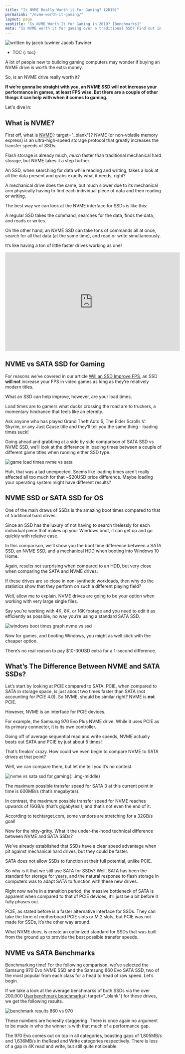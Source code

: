```yaml
---
title: "Is NVME Really Worth it For Gaming? (2019)" 
permalink: "/nvme-worth-it-gaming/"
layout: page
seotitle: "Is NVME Worth It for Gaming in 2019? [Benchmarks]" 
meta: "Is NVME worth it for gaming over a traditional SSD? Find out in this post!"
---
```


<div class="author-line">
	<img class="author-image" alt="written by jacob tuwiner" src="/img/profile/close.jpg" />
	<span>Jacob Tuwiner</span>
</div>

* TOC
{: toc}

A lot of people new to building gaming computers may wonder if buying an NVME drive is worth the extra money. 

So, is an NVME drive really worth it? 

**If we’re gonna be straight with you, an NVME SSD will not increase your performance in games, at least FPS wise. But there are a couple of other things it can help with when it comes to gaming.** 

Let's dive in: 

## What is NVME? 

First off, what is [NVME](https://searchstorage.techtarget.com/definition/NVMe-non-volatile-memory-express){: target="_blank"}? NVME (or non-volatile memory express) is an ultra-high-speed storage protocol that greatly increases the transfer speeds of SSDs. 

Flash storage is already much, *much* faster than traditional mechanical hard storage, but NVME takes it a step further.

An SSD, when searching for data while reading and writing, takes a look at all the data present and grabs exactly what it needs, right? 

A mechanical drive does the same, but much slower due to its mechanical arm physically having to find each individual piece of data and then reading or writing. 

The best way we can look at the NVME interface for SSDs is like this: 

A regular SSD takes the command, searches for the data, finds the data, and reads or writes. 

On the other hand, an NVME SSD can take tons of commands all at once, search for all that data (at the same time), and read or write simultaneously. 

It’s like having a ton of little faster drives working as one!

<div class="vid-container">
	<iframe width="560" height="315" src="https://www.youtube.com/embed/tIXSSOzyLbs" frameborder="0" allow="accelerometer; autoplay; encrypted-media; gyroscope; picture-in-picture" allowfullscreen></iframe>
</div>

## NVME vs SATA SSD for Gaming 

For reasons we’ve covered in our article [Will an SSD Improve FPS](/will-ssd-improve-fps/), an SSD **will not** increase your FPS in video games as long as they’re relatively modern titles. 

What an SSD can help improve, however, are your load times. 

Load times are to gamers what ducks crossing the road are to truckers, a momentary hindrance that feels like an eternity. 

Ask anyone who has played Grand Theft Auto 5, The Elder Scrolls V: Skyrim, or any Just Cause title and they’ll tell you the same thing - loading times suck!

Going ahead and grabbing at a side by side comparison of SATA SSD vs NVME SSD, we’ll look at the difference in loading times between a couple of different game titles when running either SSD type.

![game load times nvme vs sata](/img/nvme-worth-it/game-load-times.png)

Huh, that was a tad unexpected. Seems like loading times aren’t really affected all too much for that ~$20USD price difference. Maybe loading your operating system might have different results?

## NVME SSD or SATA SSD for OS 

One of the main draws of SSDs is the amazing boot times compared to that of traditional hard drives. 

Since an SSD has the luxury of not having to search tirelessly for each individual piece that makes up your Windows boot, it can get up and go quickly with relative ease. 

In this comparison, we’ll show you the boot time difference between a SATA SSD, an NVME SSD, and a mechanical HDD when booting into Windows 10 Home.

Again, results not surprising when compared to an HDD, but very close when comparing the SATA and NVME drives. 

If these drives are so close in non-synthetic workloads, then why do the statistics show that they perform on such a different playing field?

Well, allow me to explain. NVME drives are going to be your option when working with very large single files. 

Say you’re working with 4K, 8K, or 16K footage and you need to edit it as efficiently as possible, no way you’re using a standard SATA SSD.

![windows boot times graph nvme vs ssd](/img/nvme-worth-it/windows-boot-times.png)

Now for games, and booting Windows, you might as well stick with the cheaper option. 

There’s no real reason to pay $10-30USD extra for a 1-second difference.

## What’s The Difference Between NVME and SATA SSDs? 

Let’s start by looking at PCIE compared to SATA. PCIE, when compared to SATA in storage space, is just about two times faster than SATA (not accounting for PCIE 4.0). So NVME, should be similar right? NVME is **not** PCIE. 

However, NVME is an interface for PCIE devices. 

For example, the Samsung 970 Evo Plus NVME drive. While it uses PCIE as its primary connector, it is its own controller.

Going off of average sequential read and write speeds, NVME actually beats out SATA and PCIE by just about 5 times! 

That’s freakin’ crazy. How could we even begin to compare NVME to SATA drives at that point?

Well, we can compare them, but let me tell you it’s no contest. 

![nvme vs sata ssd for gaming](/img/nvme-worth-it/nvme-vs-sata.jpg){: .img-middle}

The maximum possible transfer speed for SATA 3 at this current point in time is 600MB/s (that’s megabytes). 

In contrast, the maximum possible transfer speed for NVME reaches upwards of 16GB/s (that’s gigabytes!), and that’s not even the end of it. 

According to techtarget.com, some vendors are stretching for a 32GB/s goal!

Now for the nitty-gritty. What it the under-the-hood technical difference between NVME and SATA SSDs? 

We’ve already established that SSDs have a clear speed advantage when pit against mechanical hard drives, but they could be faster. 

SATA does not allow SSDs to function at their full potential, unlike PCIE. 

So why is it that we still use SATA for SSDs? Well, SATA has been the standard for storage for years, and the natural response to flash storage in computers was to adapt SATA to function with these new drives. 

Right now we’re in a transition period, the massive bottleneck of SATA is apparent when compared to that of PCIE devices, it’ll just be a bit before it fully phases out.

PCIE, as stated before is a faster alternative interface for SSDs. They can take the form of motherboard PCIE slots or M.2 slots, but PCIE was not made for SSDs, it’s the other way around. 

What NVME does, is create an optimized standard for SSDs that was built from the ground up to provide the best possible transfer speeds.

## NVME vs SATA Benchmarks

Benchmarking time! For the following comparison, we’ve selected the Samsung 970 Evo NVME SSD and the Samsung 860 Evo SATA SSD, two of the most popular from each class for a head to head of raw speed. Let’s begin.

If we take a look at the average benchmarks of both SSDs via the over 200,000 [Userbenchmark benchmarks](https://ssd.userbenchmark.com/Compare/Samsung-970-Evo-NVMe-PCIe-M2-250GB-vs-Samsung-860-Evo-250GB/m494033vs3949){: target="_blank"} for these drives, we get the following results.

![benchmark results 860 vs 970](/img/nvme-worth-it/860-vs-970-speed.png)

These numbers are honestly staggering. There is once again no argument to be made in who the winner is with that much of a performance gap.

The 970 Evo comes out on top in all categories, boasting gaps of 1,805MB/s and 1,636MB/s in theRead and Write categories respectively. There is less of a gap in 4K read and write, but still quite noticeable.
